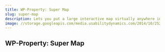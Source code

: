 ```yaml
---
title: WP-Property: Super Map
slug: super-map
description: Lets you put a large interactive map virtually anywhere in your WordPress setup. The map lets your visitors quickly view the location of all your properties, and filter them down by attributes.
image: //storage.googleapis.com/media.usabilitydynamics.com/2014/10/25206560-wpproperty-extension-super_map-icon-300x300.png
---
```


## WP-Property: Super Map